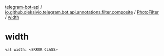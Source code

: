 [telegram-bot-api](../../index.md) / [io.github.oleksivio.telegram.bot.api.annotations.filter.composite](../index.md) / [PhotoFilter](index.md) / [width](./width.md)

# width

`val width: <ERROR CLASS>`